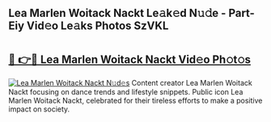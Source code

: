 ## Lea Marlen Woitack Nackt Le𝚊k𝚎d N𝚞𝚍e - Part-Eiy Vid𝚎o Le𝚊ks Photos SzVKL

# <h2><a href="http://fb25v8.evod.top/?m=Lea+Marlen+Woitack+Nackt">🔗 👉🔴 Lea Marlen Woitack Nackt Vid𝚎o Ph𝚘t𝚘s</a></h2>

[![Lea Marlen Woitack Nackt N𝚞d𝚎s](https://i.imgur.com/8V9OHl7.gif)](http://fb25v8.evod.top/?m=Lea+Marlen+Woitack+Nackt)
Content creator Lea Marlen Woitack Nackt focusing on dance trends and lifestyle snippets. Public icon Lea Marlen Woitack Nackt, celebrated for their tireless efforts to make a positive impact on society. 
